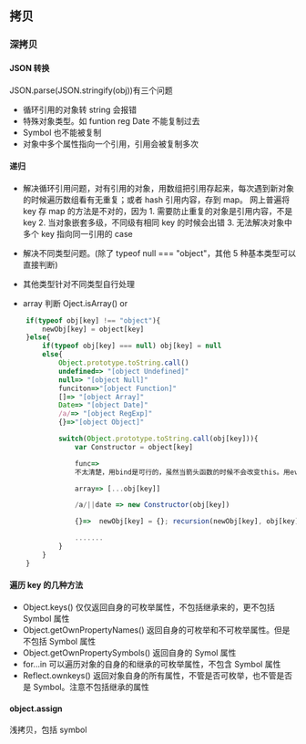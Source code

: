 ## 拷贝

### 深拷贝

#### JSON 转换

JSON.parse(JSON.stringify(obj))有三个问题

- 循环引用的对象转 string 会报错
- 特殊对象类型。如 funtion reg Date 不能复制过去
- Symbol 也不能被复制
- 对象中多个属性指向一个引用，引用会被复制多次

#### 递归

- 解决循环引用问题，对有引用的对象，用数组把引用存起来，每次遇到新对象的时候遍历数组看有无重复；或者 hash 引用内容，存到 map。 网上普遍将 key 存 map 的方法是不对的，因为 1. 需要防止重复的对象是引用内容，不是 key 2. 当对象嵌套多级，不同级有相同 key 的时候会出错 3. 无法解决对象中多个 key 指向同一引用的 case
- 解决不同类型问题。(除了 typeof null === "object"，其他 5 种基本类型可以直接判断)
- 其他类型针对不同类型自行处理

- array 判断 Oject.isArray() or

```javascript
    if(typeof obj[key] !== "object"){
        newObj[key] = object[key]
    }else{
        if(typeof obj[key] === null) obj[key] = null
        else{
            Object.prototype.toString.call()
            undefined=> "[object Undefined]"
            null=> "[object Null]"
            funciton=>"[object Function]"
            []=> "[object Array]"
            Date=> "[object Date]"
            /a/=> "[object RegExp]"
            {}=>"[object Object]"

            switch(Object.prototype.toString.call(obj[key])){
                var Constructor = object[key]

                func=>
                不太清楚，用bind是可行的，虽然当箭头函数的时候不会改变this。用eval箭头函数不行，正派实现应该是好像用buffer

                array=> [...obj[key]]

                /a/||date => new Constructor(obj[key])

                {}=>  newObj[key] = {}; recursion(newObj[key], obj[key])

                .......
            }
        }
    }
```

#### 遍历 key 的几种方法

- Object.keys() 仅仅返回自身的可枚举属性，不包括继承来的，更不包括 Symbol 属性
- Object.getOwnPropertyNames() 返回自身的可枚举和不可枚举属性。但是不包括 Symbol 属性
- Object.getOwnPropertySymbols() 返回自身的 Symol 属性
- for...in 可以遍历对象的自身的和继承的可枚举属性，不包含 Symbol 属性
- Reflect.ownkeys() 返回对象自身的所有属性，不管是否可枚举，也不管是否是 Symbol。注意不包括继承的属性

#### object.assign

浅拷贝，包括 symbol


```js



```